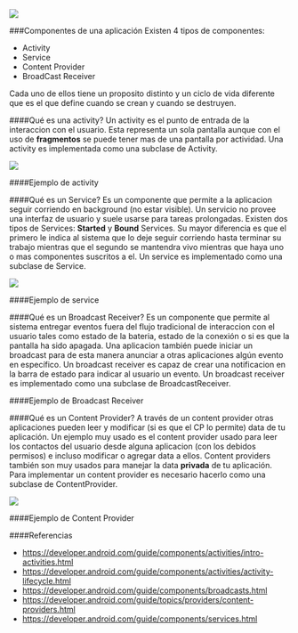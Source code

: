 <img src="https://www.edureka.co/blog/wp-content/uploads/2012/11/Components-of-Android1.jpg"/>

###Componentes de una aplicación
Existen 4 tipos de componentes:

 - Activity
 - Service
 - Content Provider
 - BroadCast Receiver

Cada uno de ellos tiene un proposito distinto y un ciclo de vida diferente que es el que define cuando se crean y cuando se destruyen.

####Qué es una activity?
Un activity es el punto de entrada de la interaccion con el usuario. Esta representa un sola pantalla aunque con el uso de **fragmentos** se puede tener mas de una pantalla por actividad.
Una activity es implementada como una subclase de Activity.

<img src="https://developer.android.com/guide/components/images/activity_lifecycle.png"/>

####Ejemplo de activity

####Qué es un Service?
Es un componente que permite a la aplicacion seguir corriendo en background (no estar visible). Un servicio no provee una interfaz de usuario y suele usarse para tareas prolongadas. Existen dos tipos de Services: **Started** y **Bound** Services.
Su mayor diferencia es que el primero le indica al sistema que lo deje seguir corriendo hasta terminar su trabajo mientras que el segundo se mantendra vivo mientras que haya uno o mas componentes suscritos a el. 
Un service es implementado como una subclase de Service.

<img src="https://developer.android.com/images/service_lifecycle.png"/>

####Ejemplo de service

####Qué es un Broadcast Receiver?
Es un componente que permite al sistema entregar eventos fuera del flujo tradicional de interaccion con el usuario tales como estado de la bateria, estado de la conexión o si es que la pantalla ha sido apagada. Una aplicacion también puede iniciar un broadcast para de esta manera anunciar a otras aplicaciones algún evento en específico. Un broadcast receiver es capaz de crear una notificacion en la barra de estado para indicar al usuario un evento. 
Un broadcast receiver es implementado como una subclase de BroadcastReceiver.

####Ejemplo de Broadcast Receiver

####Qué es un Content Provider?
A través de un content provider otras aplicaciones pueden leer y modificar (si es que el CP lo permite) data de tu aplicación. Un ejemplo muy usado es el content provider usado para leer los contactos del usuario desde alguna aplicacion (con los debidos permisos) e incluso modificar o agregar data a ellos. 
Content providers también son muy usados para manejar la data **privada** de tu aplicación.
Para implementar un content provider es necesario hacerlo como una subclase de ContentProvider.

<img src="https://developer.android.com/guide/topics/providers/images/content-provider-overview.png" />

####Ejemplo de Content Provider

####Referencias

- https://developer.android.com/guide/components/activities/intro-activities.html
- https://developer.android.com/guide/components/activities/activity-lifecycle.html
- https://developer.android.com/guide/components/broadcasts.html 
- https://developer.android.com/guide/topics/providers/content-providers.html
- https://developer.android.com/guide/components/services.html



